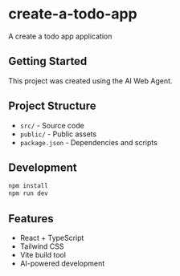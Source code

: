 # create-a-todo-app

A create a todo app application

## Getting Started

This project was created using the AI Web Agent.

## Project Structure

- `src/` - Source code
- `public/` - Public assets
- `package.json` - Dependencies and scripts

## Development

```bash
npm install
npm run dev
```

## Features

- React + TypeScript
- Tailwind CSS
- Vite build tool
- AI-powered development
